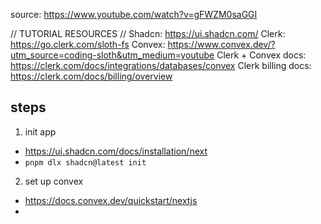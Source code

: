 source: https://www.youtube.com/watch?v=gFWZM0saGGI

// TUTORIAL RESOURCES //
Shadcn: https://ui.shadcn.com/
Clerk: https://go.clerk.com/sloth-fs
Convex: https://www.convex.dev/?utm_source=coding-sloth&utm_medium=youtube
Clerk + Convex docs: https://clerk.com/docs/integrations/databases/convex
Clerk billing docs: https://clerk.com/docs/billing/overview

## steps

1. init app

- https://ui.shadcn.com/docs/installation/next
- `pnpm dlx shadcn@latest init`

2. set up convex

- https://docs.convex.dev/quickstart/nextjs
-
